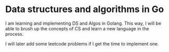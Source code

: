 # Data structures and algorithms in Go

I am learning and implementing DS and Algos in Golang. This way, I will be
able to brush up the concepts of CS and learn a new language in the process.

I will later add some leetcode problems if I get the time to implement one.